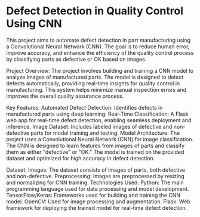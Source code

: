 # Defect Detection in Quality Control Using CNN

This project aims to automate defect detection in part manufacturing using a Convolutional Neural Network (CNN).
The goal is to reduce human error, improve accuracy, and enhance the efficiency of the quality control process by classifying parts as defective or OK based on images.

Project Overview:
The project involves building and training a CNN model to analyze images of manufactured parts. The model is designed to detect defects automatically, providing real-time insights for quality control in manufacturing. This system helps minimize manual inspection errors and improves the overall quality assurance process.

Key Features:
Automated Defect Detection: Identifies defects in manufactured parts using deep learning.
Real-Time Classification: A Flask web app for real-time defect detection, enabling seamless deployment and inference.
Image Dataset: Includes labeled images of defective and non-defective parts for model training and testing.
Model Architecture:
The project uses a Convolutional Neural Network (CNN) for image classification. The CNN is designed to learn features from images of parts and classify them as either "defective" or "OK." The model is trained on the provided dataset and optimized for high accuracy in defect detection.

Dataset:
Images: The dataset consists of images of parts, both defective and non-defective.
Preprocessing: Images are preprocessed by resizing and normalizing for CNN training.
Technologies Used:
Python: The main programming language used for data processing and model development.
TensorFlow/Keras: Frameworks used for building and training the CNN model.
OpenCV: Used for image processing and augmentation.
Flask: Web framework for deploying the trained model for real-time defect detection.
